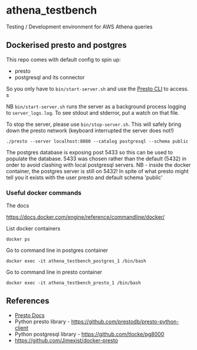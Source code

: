 # athena_testbench

Testing / Development environment for AWS Athena queries

## Dockerised presto and postgres

This repo comes with default config to spin up:

- presto
- postgresql and its connector

So you only have to `bin/start-server.sh` and use the [Presto CLI](https://prestodb.io/docs/current/installation/cli.html) to access. s

NB `bin/start-server.sh` runs the server as a background process logging to `server_logs.log`. To see stdout and stderror, put a watch on that file.

To stop the server, please use `bin/stop-server.sh`. This will safely bring down the presto network (keyboard interrupted the server does not!)

```
./presto --server localhost:8080 --catalog postgresql --schema public
```

The postgres database is exposing post 5433 so this can be used to populate the database. 5433 was chosen rather than the default (5432) in order to avoid clashing with local postgresql servers. NB - inside the docker container, the postgres server is still on 5432! In spite of what presto might tell you it exists with the user presto and default schema 'public'

### Useful docker commands

The docs

https://docs.docker.com/engine/reference/commandline/docker/

List docker containers

```
docker ps
```

Go to command line in postgres container

```
docker exec -it athena_testbench_postgres_1 /bin/bash
```

Go to command line in presto container

```
docker exec -it athena_testbench_presto_1 /bin/bash
```

## References

- [Presto Docs](https://prestodb.io/docs/current/)
- Python presto library - https://github.com/prestodb/presto-python-client
- Python postgresql library - https://github.com/tlocke/pg8000
- https://github.com/Jimexist/docker-presto
